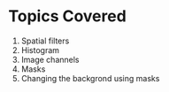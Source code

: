 # Topics Covered 
<ol>
<li> Spatial filters</li>
<li> Histogram </li>
<li> Image channels</li> 
<li> Masks</li> 
<li> Changing the backgrond using masks</li></ol>
